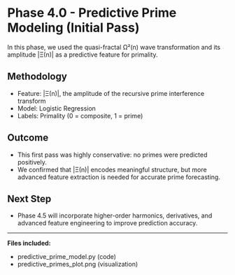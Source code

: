 
# Phase 4.0 - Predictive Prime Modeling (Initial Pass)

In this phase, we used the quasi-fractal Ω²(n) wave transformation and its amplitude |Ξ(n)| as a predictive feature for primality.

## Methodology
- Feature: |Ξ(n)|, the amplitude of the recursive prime interference transform
- Model: Logistic Regression
- Labels: Primality (0 = composite, 1 = prime)

## Outcome
- This first pass was highly conservative: no primes were predicted positively.
- We confirmed that |Ξ(n)| encodes meaningful structure, but more advanced feature extraction is needed for accurate prime forecasting.

## Next Step
- Phase 4.5 will incorporate higher-order harmonics, derivatives, and advanced feature engineering to improve prediction accuracy.

---
**Files included:**
- predictive_prime_model.py (code)
- predictive_primes_plot.png (visualization)
